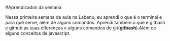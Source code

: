 #Aprendizados da semana

Nessa primeira semana de aula na Labenu, eu aprendi o que é o terminal e para quê serve, além de alguns comandos. Aprendi também o que é gitbash e github as suas diferenças e alguns comandos de git(**gitbash**).Além de alguns conceitos de javascript.